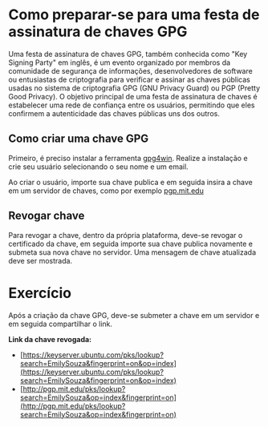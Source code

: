 # Como preparar-se para uma festa de assinatura de chaves GPG

Uma festa de assinatura de chaves GPG, também conhecida como "Key Signing Party" em inglês, é um evento organizado por membros da comunidade de segurança de informações, desenvolvedores de software ou entusiastas de criptografia para verificar e assinar as chaves públicas usadas no sistema de criptografia GPG (GNU Privacy Guard) ou PGP (Pretty Good Privacy). O objetivo principal de uma festa de assinatura de chaves é estabelecer uma rede de confiança entre os usuários, permitindo que eles confirmem a autenticidade das chaves públicas uns dos outros.

## Como criar uma chave GPG

Primeiro, é preciso instalar a ferramenta [gpg4win](https://www.gpg4win.org/). Realize a instalação e crie seu usuário selecionando o seu nome e um email.

Ao criar o usuário, importe sua chave publica e em seguida insira a chave em um servidor de chaves, como por exemplo [pgp.mit.edu](http://pgp.mit.edu/)

## Revogar chave

Para revogar a chave, dentro da própria plataforma, deve-se revogar o certificado da chave, em seguida importe sua chave publica novamente e submeta sua nova chave no servidor. Uma mensagem de chave atualizada deve ser mostrada.

 

# Exercício

Após a criação da chave GPG, deve-se submeter a chave em um servidor e em seguida compartilhar o link.

**Link da chave revogada:** 

- [https://keyserver.ubuntu.com/pks/lookup?search=EmilySouza&fingerprint=on&op=index](https://keyserver.ubuntu.com/pks/lookup?search=EmilySouza&fingerprint=on&op=index)
- [http://pgp.mit.edu/pks/lookup?search=EmilySouza&op=index&fingerprint=on](http://pgp.mit.edu/pks/lookup?search=EmilySouza&op=index&fingerprint=on)